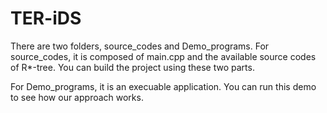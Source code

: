 # TER-iDS
There are two folders, source_codes and Demo_programs. 
   For source_codes, it is composed of main.cpp and the available source codes of R*-tree. You can build the project using these two parts. 
   
   For Demo_programs, it is an execuable application. You can run this demo to see how our approach works.
